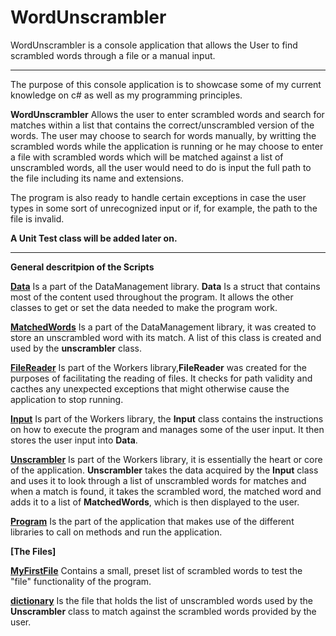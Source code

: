 # WordUnscrambler
WordUnscrambler is a console application that allows the User to find scrambled words through a file or a manual input.

-------------------------------------------------------------------------------------------------------

The purpose of this console application is to showcase some of my current knowledge on c# as well as my programming principles.

**WordUnscrambler** Allows the user to enter scrambled words and search for matches within a list that contains the correct/unscrambled version of the words. The user may choose to search for words manually, by writting the scrambled words while the application is running or he may choose to enter a file with scrambled words which will be matched against a list of unscrambled words, all the user would need to do is input the full path to the file including its name and extensions.

The program is also ready to handle certain exceptions in case the user types in some sort of unrecognized input or if, for example, the path to the file is invalid.

**A Unit Test class will be added later on.**

-------------------------------------------------------------------------------------------------------

**General descritpion of the Scripts**


**[Data](https://github.com/PauloB04/WordUnscrambler/blob/master/Data.cs)** Is a part of the DataManagement library. **Data** Is a struct that contains most of the content used throughout the program. It allows the other classes to get or set the data needed to make the program work. 

**[MatchedWords](https://github.com/PauloB04/WordUnscrambler/blob/master/MatchedWords.cs)** Is a part of the DataManagement library, it was created to store an unscrambled word with its match. A list of this class is created and used by the **unscrambler** class.

**[FileReader](https://github.com/PauloB04/WordUnscrambler/blob/master/FileReader.cs)** Is part of the Workers library,**FileReader** was created for the purposes of facilitating the reading of files. It checks for path validity and cacthes any unexpected exceptions that might otherwise cause the application to stop running.

**[Input](https://github.com/PauloB04/WordUnscrambler/blob/master/Input.cs)** Is part of the Workers library, the **Input** class contains the instructions on how to execute the program and manages some of the user input. It then stores the user input into **Data**.

**[Unscrambler](https://github.com/PauloB04/WordUnscrambler/blob/master/Unscrambler.cs)** Is part of the Workers library, it is essentially the heart or core of the application. **Unscrambler** takes the data acquired by the **Input** class and uses it to look through a list of unscrambled words for matches and when a match is found, it takes the scrambled word, the matched word and adds it to a list of **MatchedWords**, which is then displayed to the user.

**[Program](https://github.com/PauloB04/WordUnscrambler/blob/master/Program.cs)** Is the part of the application that makes use of the different libraries to call on methods and run the application.

**[The Files]**


**[MyFirstFile](https://github.com/PauloB04/WordUnscrambler/blob/master/MyFirstFile.txt)** Contains a small, preset list of scrambled words to test the "file" functionality of the program.

**[dictionary](https://github.com/PauloB04/WordUnscrambler/blob/master/dictionary.txt)** Is the file that holds the list of unscrambled words used by the **Unscrambler** class to match against the scrambled words provided by the user.
